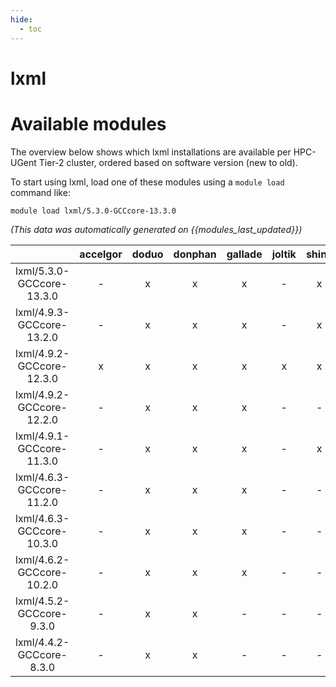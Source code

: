 ```yaml
---
hide:
  - toc
---
```


lxml
====

# Available modules


The overview below shows which lxml installations are available per HPC-UGent Tier-2 cluster, ordered based on software version (new to old).

To start using lxml, load one of these modules using a `module load` command like:

```shell
module load lxml/5.3.0-GCCcore-13.3.0
```

*(This data was automatically generated on {{modules_last_updated}})*  

| |accelgor|doduo|donphan|gallade|joltik|shinx|skitty|
| :---: | :---: | :---: | :---: | :---: | :---: | :---: | :---: |
|lxml/5.3.0-GCCcore-13.3.0|-|x|x|x|-|x|x|
|lxml/4.9.3-GCCcore-13.2.0|-|x|x|x|-|x|x|
|lxml/4.9.2-GCCcore-12.3.0|x|x|x|x|x|x|x|
|lxml/4.9.2-GCCcore-12.2.0|-|x|x|x|-|-|-|
|lxml/4.9.1-GCCcore-11.3.0|-|x|x|x|-|x|-|
|lxml/4.6.3-GCCcore-11.2.0|-|x|x|x|-|-|-|
|lxml/4.6.3-GCCcore-10.3.0|-|x|x|x|-|-|-|
|lxml/4.6.2-GCCcore-10.2.0|-|x|x|x|-|-|-|
|lxml/4.5.2-GCCcore-9.3.0|-|x|x|-|-|-|-|
|lxml/4.4.2-GCCcore-8.3.0|-|x|x|-|-|-|-|
